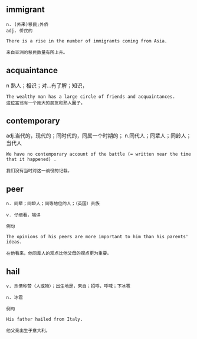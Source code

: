 ## immigrant 
```
n. (外来)移民;外侨
adj. 侨民的

There is a rise in the number of immigrants coming from Asia.

来自亚洲的移民数量有所上升。
```

## acquaintance
n 熟人；相识；对…有了解；知识，
```
The wealthy man has a large circle of friends and acquaintances.
这位富翁有一个庞大的朋友和熟人圈子。
```

## contemporary
adj.当代的，现代的；同时代的，同属一个时期的；
n.同代人；同辈人；同龄人；当代人
```
We have no contemporary account of the battle (= written near the time that it happened) .

我们没有当时对这一战役的记载。
```

## peer
```
n. 同辈；同龄人；同等地位的人；（英国）贵族

v. 仔细看，端详

例句

The opinions of his peers are more important to him than his parents' ideas.

在他看来，他同辈人的观点比他父母的观点更为重要。
```
## hail
```
v. 热情称赞（人或物）；出生地是，来自；招呼，呼喊；下冰雹

n. 冰雹

例句

His father hailed from Italy.

他父亲出生于意大利。
```